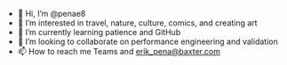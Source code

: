 - 👋 Hi, I’m @penae8
- 👀 I’m interested in travel, nature, culture, comics, and creating art
- 🌱 I’m currently learning patience and GitHub
- 💞️ I’m looking to collaborate on performance engineering and validation
- 📫 How to reach me Teams and erik_pena@baxter.com

<!---
penae8/penae8 is a ✨ special ✨ repository because its `README.md` (this file) appears on your GitHub profile.
You can click the Preview link to take a look at your changes.
--->
